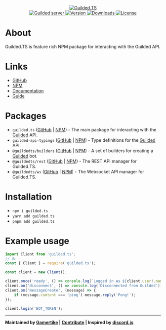 <div align="center">
    <a href="https://guildedts.js.org">
        <img src="https://guildedts.js.org/media/banner.jpg" alt="Guilded.TS"/>
    </a>
    <div>
        <A href="https://guilded.gg/guildedts">
            <img src="https://shields.yoki-labs.xyz/shields/vanity/guildedts?style=for-the-badge" alt="Guilded server">
        </a>
        <a href="https://npmjs.com/guilded.ts">
            <img src="https://img.shields.io/npm/v/guilded.ts?style=for-the-badge" alt="Version" />
        </a>
        <a href="https://npmjs.com/guilded.ts">
            <img src="https://img.shields.io/npm/dt/guilded.ts?style=for-the-badge" alt="Downloads" />
        </a>
        <a href="https://github.com/guildedts/guilded.ts/blob/main/LICENSE">
            <img src="https://img.shields.io/github/license/guildedts/guilded.ts?style=for-the-badge" alt="License" />
        </a>
    </div>
</div>

# About

Guilded.TS is feature rich NPM package for interacting with the Guilded API.

# Links

-   [GitHub](https://github.com/guildedts/guilded.ts/tree/main/packages/guilded.ts)
-   [NPM](https://npmjs.com/guilded.ts)
-   [Documentation](https://guildedts.js.org/modules/guilded_ts)
-   [Guide](https://guide.guildedts.js.org)

# Packages

-   `guilded.ts` ([GitHub](https://github.com/guildedts/guilded.ts/tree/main/packages/guilded.ts) | [NPM](https://npmjs.com/guilded.ts)) - The main package for interacting with the [Guilded](https://www.guilded.gg) API.
-   `guilded-api-typings` ([GitHub](https://github.com/guildedts/guilded.ts/tree/main/packages/guilded-api-typings) | [NPM](https://npmjs.com/guilded-api-typings)) - Type definitions for the [Guilded](https://www.guilded.gg) API.
-   `@guildedts/builders` ([GitHub](https://github.com/guildedts/guilded.ts/tree/main/packages/builders) | [NPM](https://npmjs.com/@guildedts/builders)) - A set of builders for creating a [Guilded](https://www.guilded.gg) bot.
-   `@guildedts/rest` ([GitHub](https://github.com/guildedts/guilded.ts/tree/main/packages/rest) | [NPM](https://npmjs.com/@guildedts/rest)) - The REST API manager for Guilded.TS.
-   `@guildedts/ws` ([GitHub](https://github.com/guildedts/guilded.ts/tree/main/packages/ws) | [NPM](https://npmjs.com/@guildedts/ws)) - The Websocket API manager for Guilded.TS.

# Installation

-   `npm i guilded.ts`
-   `yarn add guilded.ts`
-   `pnpm add guilded.ts`

# Example usage

```js
import Client from 'guilded.ts';
// Or
const { Client } = require('guilded.ts');

const client = new Client();

client.once('ready', () => console.log(`Logged in as ${client.user!.name}`));
client.on('disconnect', () => console.log('Disconnected from Guilded'));
client.on('messageCreate', (message) => {
	if (message.content === 'ping') message.reply('Pong!');
});

client.login('BOT_TOKEN');
```

---

**Maintained by [Gamertike](https://gamertike.com) | [Contribute](https://github.com/guildedts/guilded.ts/tree/main/.github/CONTRIBUTING.md) | Inspired by [discord.js](https://discord.js.org)**
